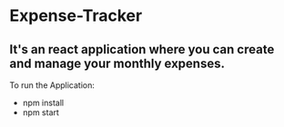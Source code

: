 # Expense-Tracker
## It's an react application where you can create and manage your monthly expenses.

To run the Application:
<ul>
<li>npm install
<li>npm start
